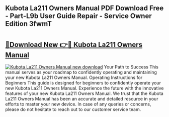 ## Kubota La211 Owners Manual PDF Download Free - Part-L9b User Guide Repair - Service Owner Edition 3fwmT

# <h2><a href="http://bc95864.oget.top/?id=Kubota+La211+Owners+Manual">🔗Download New 👉🔴 Kubota La211 Owners Manual</a></h2>

[![Kubota La211 Owners Manual new download](https://i.imgur.com/5g1atiW.png)](http://bc95864.oget.top/?id=Kubota+La211+Owners+Manual)
Your Path to Success This manual serves as your roadmap to confidently operating and maintaining your new Kubota La211 Owners Manual. Operating Instructions for Beginners This guide is designed for beginners to confidently operate your new Kubota La211 Owners Manual. Experience the future with the innovative features of your new Kubota La211 Owners Manual. We trust that the Kubota La211 Owners Manual has been an accurate and detailed resource in your efforts to master your new device. In case of any queries or concerns, please do not hesitate to reach out to our customer service team.
